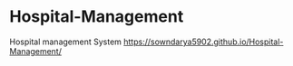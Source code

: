 # Hospital-Management
Hospital management System
 https://sowndarya5902.github.io/Hospital-Management/
